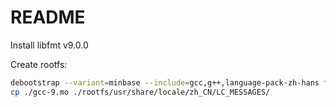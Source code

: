 # README

Install libfmt v9.0.0

Create rootfs:

```bash
debootstrap --variant=minbase --include=gcc,g++,language-pack-zh-hans focal ./rootfs https://mirrors.tuna.tsinghua.edu.cn/ubuntu
cp ./gcc-9.mo ./rootfs/usr/share/locale/zh_CN/LC_MESSAGES/
```
